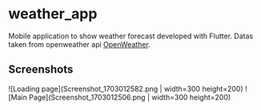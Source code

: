 # weather_app

Mobile application to show weather forecast developed with Flutter.
Datas taken from openweather api [OpenWeather](https://openweathermap.org/).

## Screenshots
![Loading page](Screenshot_1703012582.png | width=300 height=200)
![Main Page](Screenshot_1703012506.png | width=300 height=200)


